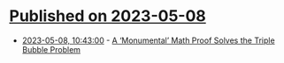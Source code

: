 # [Published on 2023-05-08](index.md)

* [2023-05-08, 10:43:00](https://soylentnews.org/article.pl?sid=23/05/07/1717204&from=rss) - [A ‘Monumental’ Math Proof Solves the Triple Bubble Problem](https://soylentnews.org/article.pl?sid=23/05/07/1717204&from=rss)
